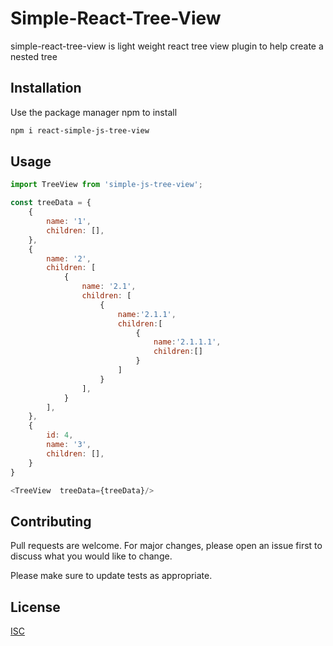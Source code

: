 # Simple-React-Tree-View
simple-react-tree-view is light weight react tree view plugin to help create a nested tree

## Installation
Use the package manager npm to install 
```bash
npm i react-simple-js-tree-view
```

## Usage

```javascript
import TreeView from 'simple-js-tree-view';

const treeData = {
    {
        name: '1',
        children: [],
    },
    {
        name: '2',
        children: [
            {
                name: '2.1',
                children: [
                    {
                        name:'2.1.1',
                        children:[
                            {
                                name:'2.1.1.1',
                                children:[]
                            }
                        ]
                    }
                ],
            }
        ],
    },
    {
        id: 4,
        name: '3',
        children: [],
    }
} 

<TreeView  treeData={treeData}/>
```
## Contributing
Pull requests are welcome. For major changes, please open an issue first to discuss what you would like to change.

Please make sure to update tests as appropriate.

## License
[ISC](https://www.isc.org/licenses/)